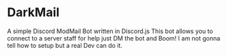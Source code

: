 # DarkMail
A simple Discord ModMail Bot written in Discord.js
This bot allows you to connect to a server staff for help just DM the bot and Boom!
I am not gonna tell how to setup but a real Dev can do it.

